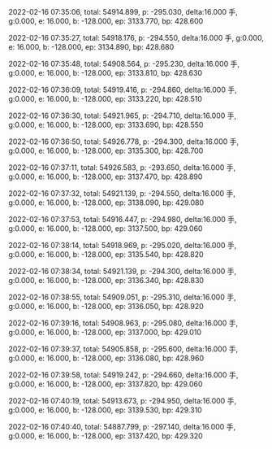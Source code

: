 2022-02-16 07:35:06, total: 54914.899, p: -295.030, delta:16.000 手, g:0.000, e: 16.000, b: -128.000, ep: 3133.770, bp: 428.600

2022-02-16 07:35:27, total: 54918.176, p: -294.550, delta:16.000 手, g:0.000, e: 16.000, b: -128.000, ep: 3134.890, bp: 428.680

2022-02-16 07:35:48, total: 54908.564, p: -295.230, delta:16.000 手, g:0.000, e: 16.000, b: -128.000, ep: 3133.810, bp: 428.630

2022-02-16 07:36:09, total: 54919.416, p: -294.860, delta:16.000 手, g:0.000, e: 16.000, b: -128.000, ep: 3133.220, bp: 428.510

2022-02-16 07:36:30, total: 54921.965, p: -294.710, delta:16.000 手, g:0.000, e: 16.000, b: -128.000, ep: 3133.690, bp: 428.550

2022-02-16 07:36:50, total: 54926.778, p: -294.300, delta:16.000 手, g:0.000, e: 16.000, b: -128.000, ep: 3135.300, bp: 428.700

2022-02-16 07:37:11, total: 54926.583, p: -293.650, delta:16.000 手, g:0.000, e: 16.000, b: -128.000, ep: 3137.470, bp: 428.890

2022-02-16 07:37:32, total: 54921.139, p: -294.550, delta:16.000 手, g:0.000, e: 16.000, b: -128.000, ep: 3138.090, bp: 429.080

2022-02-16 07:37:53, total: 54916.447, p: -294.980, delta:16.000 手, g:0.000, e: 16.000, b: -128.000, ep: 3137.500, bp: 429.060

2022-02-16 07:38:14, total: 54918.969, p: -295.020, delta:16.000 手, g:0.000, e: 16.000, b: -128.000, ep: 3135.540, bp: 428.820

2022-02-16 07:38:34, total: 54921.139, p: -294.300, delta:16.000 手, g:0.000, e: 16.000, b: -128.000, ep: 3136.340, bp: 428.830

2022-02-16 07:38:55, total: 54909.051, p: -295.310, delta:16.000 手, g:0.000, e: 16.000, b: -128.000, ep: 3136.050, bp: 428.920

2022-02-16 07:39:16, total: 54908.963, p: -295.080, delta:16.000 手, g:0.000, e: 16.000, b: -128.000, ep: 3137.000, bp: 429.010

2022-02-16 07:39:37, total: 54905.858, p: -295.600, delta:16.000 手, g:0.000, e: 16.000, b: -128.000, ep: 3136.080, bp: 428.960

2022-02-16 07:39:58, total: 54919.242, p: -294.660, delta:16.000 手, g:0.000, e: 16.000, b: -128.000, ep: 3137.820, bp: 429.060

2022-02-16 07:40:19, total: 54913.673, p: -294.950, delta:16.000 手, g:0.000, e: 16.000, b: -128.000, ep: 3139.530, bp: 429.310

2022-02-16 07:40:40, total: 54887.799, p: -297.140, delta:16.000 手, g:0.000, e: 16.000, b: -128.000, ep: 3137.420, bp: 429.320